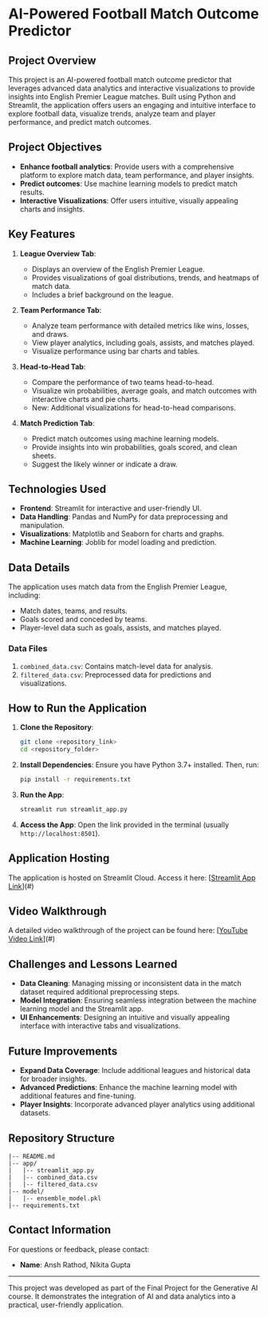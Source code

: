 # AI-Powered Football Match Outcome Predictor

## Project Overview
This project is an AI-powered football match outcome predictor that leverages advanced data analytics and interactive visualizations to provide insights into English Premier League matches. Built using Python and Streamlit, the application offers users an engaging and intuitive interface to explore football data, visualize trends, analyze team and player performance, and predict match outcomes.

## Project Objectives
- **Enhance football analytics**: Provide users with a comprehensive platform to explore match data, team performance, and player insights.
- **Predict outcomes**: Use machine learning models to predict match results.
- **Interactive Visualizations**: Offer users intuitive, visually appealing charts and insights.

## Key Features
1. **League Overview Tab**:
   - Displays an overview of the English Premier League.
   - Provides visualizations of goal distributions, trends, and heatmaps of match data.
   - Includes a brief background on the league.

2. **Team Performance Tab**:
   - Analyze team performance with detailed metrics like wins, losses, and draws.
   - View player analytics, including goals, assists, and matches played.
   - Visualize performance using bar charts and tables.

3. **Head-to-Head Tab**:
   - Compare the performance of two teams head-to-head.
   - Visualize win probabilities, average goals, and match outcomes with interactive charts and pie charts.
   - New: Additional visualizations for head-to-head comparisons.

4. **Match Prediction Tab**:
   - Predict match outcomes using machine learning models.
   - Provide insights into win probabilities, goals scored, and clean sheets.
   - Suggest the likely winner or indicate a draw.

## Technologies Used
- **Frontend**: Streamlit for interactive and user-friendly UI.
- **Data Handling**: Pandas and NumPy for data preprocessing and manipulation.
- **Visualizations**: Matplotlib and Seaborn for charts and graphs.
- **Machine Learning**: Joblib for model loading and prediction.

## Data Details
The application uses match data from the English Premier League, including:
- Match dates, teams, and results.
- Goals scored and conceded by teams.
- Player-level data such as goals, assists, and matches played.

### Data Files
1. `combined_data.csv`: Contains match-level data for analysis.
2. `filtered_data.csv`: Preprocessed data for predictions and visualizations.

## How to Run the Application
1. **Clone the Repository**:
   ```bash
   git clone <repository_link>
   cd <repository_folder>
   ```
2. **Install Dependencies**:
   Ensure you have Python 3.7+ installed. Then, run:
   ```bash
   pip install -r requirements.txt
   ```
3. **Run the App**:
   ```bash
   streamlit run streamlit_app.py
   ```
4. **Access the App**:
   Open the link provided in the terminal (usually `http://localhost:8501`).

## Application Hosting
The application is hosted on Streamlit Cloud. Access it here:
[[Streamlit App Link](https://group12aipoweredsportspredictor-8nape93jw5erwapt2hteao.streamlit.app/)](#)

## Video Walkthrough
A detailed video walkthrough of the project can be found here:
[[YouTube Video Link](https://youtu.be/N25tWNJYFd4)](#)

## Challenges and Lessons Learned
- **Data Cleaning**: Managing missing or inconsistent data in the match dataset required additional preprocessing steps.
- **Model Integration**: Ensuring seamless integration between the machine learning model and the Streamlit app.
- **UI Enhancements**: Designing an intuitive and visually appealing interface with interactive tabs and visualizations.

## Future Improvements
- **Expand Data Coverage**: Include additional leagues and historical data for broader insights.
- **Advanced Predictions**: Enhance the machine learning model with additional features and fine-tuning.
- **Player Insights**: Incorporate advanced player analytics using additional datasets.

## Repository Structure
```
|-- README.md
|-- app/
|   |-- streamlit_app.py
|   |-- combined_data.csv
|   |-- filtered_data.csv
|-- model/
|   |-- ensemble_model.pkl
|-- requirements.txt
```

## Contact Information
For questions or feedback, please contact:
- **Name**: Ansh Rathod, Nikita Gupta

---

This project was developed as part of the Final Project for the Generative AI course. It demonstrates the integration of AI and data analytics into a practical, user-friendly application.

